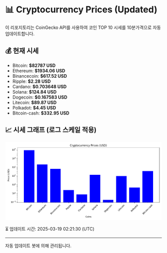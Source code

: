 
# 📊 Cryptocurrency Prices (Updated)

이 리포지토리는 CoinGecko API를 사용하여 코인 TOP 10 시세를 10분가격으로 자동 업데이트합니다.

## 💰 현재 시세
- Bitcoin: **$82787 USD**
- Ethereum: **$1934.06 USD**
- Binancecoin: **$617.52 USD**
- Ripple: **$2.28 USD**
- Cardano: **$0.703648 USD**
- Solana: **$124.84 USD**
- Dogecoin: **$0.167583 USD**
- Litecoin: **$89.87 USD**
- Polkadot: **$4.45 USD**
- Bitcoin-cash: **$332.95 USD**

## 📈 시세 그래프 (로그 스케일 적용)
![Crypto Prices](crypto_prices.png)

⏳ 업데이트 시간: 2025-03-19 02:21:30 (UTC)

---
자동 업데이트 봇에 의해 관리됩니다.
